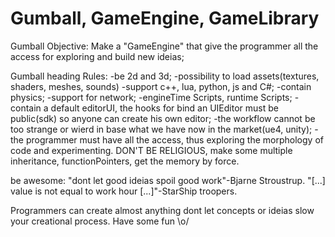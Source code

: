 # Gumball, GameEngine, GameLibrary

Gumball Objective:
Make a "GameEngine" that give the programmer all the access for exploring and build new ideias;

Gumball heading Rules:
-be 2d and 3d;
-possibility to load assets(textures, shaders, meshes, sounds)
-support c++, lua, python, js and C#;
-contain physics;
-support for network;
-engineTime Scripts, runtime Scripts;
-contain a default editorUI, the hooks for bind an UIEditor must be public(sdk) so anyone can create his own editor;
-the workflow cannot be too strange or wierd in base what we have now in the market(ue4, unity);
-the programmer must have all the access, thus exploring the morphology of code and experimenting. DON'T BE RELIGIOUS, make some multiple inheritance, functionPointers, get the memory by force. 



be awesome:
"dont let good ideias spoil good work"-Bjarne Stroustrup.
"[...] value is not equal to work hour [...]"-StarShip troopers.

Programmers can create almost anything dont let concepts or ideias slow your creational process.
Have some fun \o/
